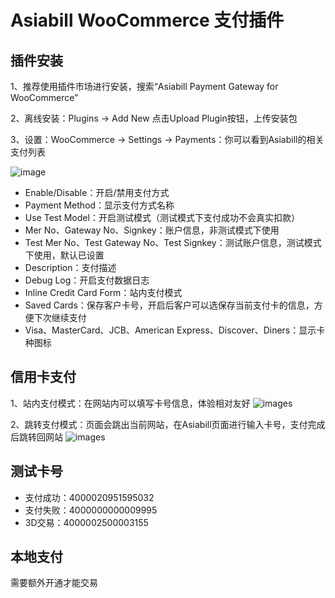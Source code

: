 
Asiabill WooCommerce 支付插件
=

插件安装
-

1、推荐使用插件市场进行安装，搜索“Asiabill Payment Gateway for WooCommerce”

2、离线安装：Plugins -> Add New 点击Upload Plugin按钮，上传安装包

3、设置：WooCommerce -> Settings -> Payments：你可以看到Asiabill的相关支付列表

![image](https://files.gitbook.com/v0/b/gitbook-x-prod.appspot.com/o/spaces%2FcSYgMg71VCxeEVhWhVFp%2Fuploads%2FX0YLQQs0rCYsaweEfXAQ%2Fwordpress-admin-list.png?alt=media&token=6c6bb1a0-3419-4986-bf27-a07a29e556bd)

* Enable/Disable：开启/禁用支付方式
* Payment Method：显示支付方式名称
* Use Test Model：开启测试模式（测试模式下支付成功不会真实扣款）
* Mer No、Gateway No、Signkey：账户信息，非测试模式下使用
* Test Mer No、Test Gateway No、Test Signkey：测试账户信息，测试模式下使用，默认已设置
* Description：支付描述
* Debug Log：开启支付数据日志
* Inline Credit Card Form：站内支付模式
* Saved Cards：保存客户卡号，开启后客户可以选保存当前支付卡的信息，方便下次继续支付
* Visa、MasterCard、JCB、American Express、Discover、Diners：显示卡种图标


信用卡支付
-
1、站内支付模式：在网站内可以填写卡号信息，体验相对友好
![images](https://files.gitbook.com/v0/b/gitbook-x-prod.appspot.com/o/spaces%2FcSYgMg71VCxeEVhWhVFp%2Fuploads%2FXX8wcmjxherczByVXix9%2Fimage.png?alt=media&token=a6cb13b8-dc12-4758-9390-b58e8ede42b5)

2、跳转支付模式：页面会跳出当前网站，在Asiabill页面进行输入卡号，支付完成后跳转回网站
![images](https://files.gitbook.com/v0/b/gitbook-x-prod.appspot.com/o/spaces%2FcSYgMg71VCxeEVhWhVFp%2Fuploads%2FJhjGY4FOLbq7UlkjkurH%2Fimage.png?alt=media&token=bd122e1d-42f3-491e-b8b9-2a6319f90671)


测试卡号
-
* 支付成功：4000020951595032
* 支付失败：4000000000009995
* 3D交易：4000002500003155

本地支付
-
需要额外开通才能交易
